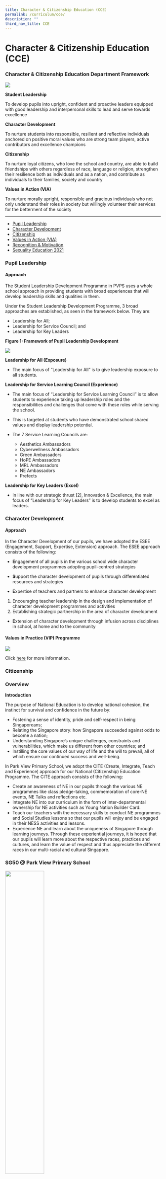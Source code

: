 ```yaml
---
title: Character & Citizenship Education (CCE)
permalink: /curriculum/cce/
description: ""
third_nav_title: CCE
---
```

# **Character & Citizenship Education (CCE)**

### Character & Citizenship Education Department Framework

![](/images/PVPS%20Student%20Outcomes%20Framework%20v3_optimisedforweb.jpg)

**Student Leadership**

To develop pupils into upright, confident and proactive leaders equipped with good leadership and interpersonal skills to lead and serve towards excellence


**Character Development**

To nurture students into responsible, resilient and reflective individuals anchored on positive moral values who are strong team players, active contributors and excellence champions


**Citizenship**

To nurture loyal citizens, who love the school and country, are able to build friendships with others regardless of race, language or religion, strengthen their resilience both as individuals and as a nation, and contribute as individuals to their families, society and country

**Values in Action (VIA)**

To nurture morally upright, responsible and gracious individuals who not only understand their roles in society but willingly volunteer their services for the betterment of the society

--------------------------------------------

* [Pupil Leadership](#PupilLeadership)  
* [Character Development](#CharacterDevelopment)
* [Citizenship](#Citizenship)
* [Values in Action (VIA)](#ValuesinAction)
* [Recognition & Motivation](#Recognition&Motivation)
* [Sexuality Education 2021](#SexualityEducation2021)


<h3><a name="Pupil Leadership"></a>Pupil Leadership</h3>

#### Approach

The Student Leadership Development Programme in PVPS uses a whole school approach in providing students with broad experiences that will develop leadership skills and qualities in them.

Under the Student Leadership Development Programme, 3 broad approaches are established, as seen in the framework below. They are:

*   Leadership for All;
*   Leadership for Service Council; and
*   Leadership for Key Leaders

**Figure 1: Framework of Pupil Leadership Development**

![](/images/leadership-Web.jpg)

**Leadership for All (Exposure)**

*   The main focus of “Leadership for All” is to give leadership exposure to all students.

**Leadership for Service Learning Council (Experience)**

*   The main focus of “Leadership for Service Learning Council” is to allow students to experience taking up leadership roles and the responsibilities and challenges that come with these roles while serving the school.

*   This is targeted at students who have demonstrated school shared values and display leadership potential.

*   The 7 Service Learning Councils are:

	*   Aesthetics Ambassadors
	*   Cyberwellness Ambassadors
	*   Green Ambassadors
	*   HoPE Ambassadors
	*   MRL Ambassadors
	*   NE Ambassadors
	*   Prefects

**Leadership for Key Leaders (Excel)**

*   In line with our strategic thrust \[2\], Innovation & Excellence, the main focus of “Leadership for Key Leaders” is to develop students to excel as leaders.

<h3><a name="Character Development"></a>Character Development</h3>

#### Approach

In the Character Development of our pupils, we have adopted the ESEE (Engagement, Support, Expertise, Extension) approach. The ESEE approach consists of the following:

*   **E**ngagement of all pupils in the various school wide character development programmes adopting pupil-centred strategies

*   **S**upport the character development of pupils through differentiated resources and strategies

*   **E**xpertise of teachers and partners to enhance character development

1.  Encouraging teacher leadership in the design and implementation of character development programmes and activities
2.  Establishing strategic partnership in the area of character development

*   **E**xtension of character development through infusion across disciplines in school, at home and to the community


#### Values in Practice (VIP) Programme

![](/images/VIP%20Logo%20Web.jpg)

Click [here](/curriculum/cce/character-development/values-in-practice-vip-programme) for more information.


<h3><a name="Citizenship"></a>Citizenship</h3>


### Overview

  
**Introduction**  
  
The purpose of National Education is to develop national cohesion, the instinct for survival and confidence in the future by:  
  

*   Fostering a sense of identity, pride and self-respect in being Singaporeans;
*   Relating the Singapore story: how Singapore succeeded against odds to become a nation;
*   Understanding Singapore’s unique challenges, constraints and vulnerabilities, which make us different from other countries; and
*   Instilling the core values of our way of life and the will to prevail, all of which ensure our continued success and well-being.

  
In Park View Primary School, we adopt the CITE (Create, Integrate, Teach and Experience) approach for our National (Citizenship) Education Programme. The CITE approach consists of the following:  
  

*   Create an awareness of NE in our pupils through the various NE programmes like class pledge-taking, commemoration of core-NE events, NE Talks and reflections etc.
*   Integrate NE into our curriculum in the form of inter-departmental ownership for NE activities such as Young Nation Builder Card.
*   Teach our teachers with the necessary skills to conduct NE programmes and Social Studies lessons so that our pupils will enjoy and be engaged in their NESS activities and lessons.
*   Experience NE and learn about the uniqueness of Singapore through learning journeys. Through these experiential journeys, it is hoped that our pupils will learn more about the respective races, practices and cultures, and learn the value of respect and thus appreciate the different races in our multi-racial and cultural Singapore.


### SG50 @ Park View Primary School


<img src="/images/SG50%20%20Park%20View%20Logo%20Citizenship%20Page.jpg" style="width:50%">
